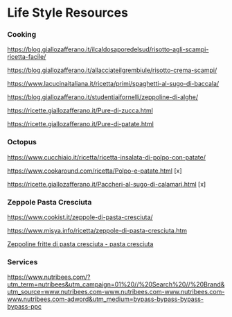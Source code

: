 # Life Style Resources

### Cooking

https://blog.giallozafferano.it/ilcaldosaporedelsud/risotto-agli-scampi-ricetta-facile/

https://blog.giallozafferano.it/allacciateilgrembiule/risotto-crema-scampi/

https://www.lacucinaitaliana.it/ricetta/primi/spaghetti-al-sugo-di-baccala/

https://blog.giallozafferano.it/studentiaifornelli/zeppoline-di-alghe/

https://ricette.giallozafferano.it/Pure-di-zucca.html

https://ricette.giallozafferano.it/Pure-di-patate.html

### Octopus

https://www.cucchiaio.it/ricetta/ricetta-insalata-di-polpo-con-patate/

https://www.cookaround.com/ricetta/Polpo-e-patate.html [x]

https://ricette.giallozafferano.it/Paccheri-al-sugo-di-calamari.html [x]

### Zeppole Pasta Cresciuta

https://www.cookist.it/zeppole-di-pasta-cresciuta/

https://www.misya.info/ricetta/zeppole-di-pasta-cresciuta.htm

[Zeppoline fritte di pasta cresciuta - pasta cresciuta](https://m.youtube.com/watch?v=7etc4n2zP3c)

### Services

https://www.nutribees.com/?utm_term=nutribees&utm_campaign=01%20//%20Search%20//%20Brand&utm_source=www.nutribees.com-www.nutribees.com-www.nutribees.com-www.nutribees.com-adword&utm_medium=bypass-bypass-bypass-bypass-ppc
